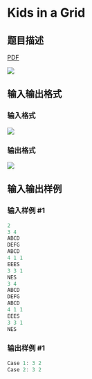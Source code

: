 # Kids in a Grid

## 题目描述

[problemUrl]: https://uva.onlinejudge.org/index.php?option=com_onlinejudge&Itemid=8&category=21&page=show_problem&problem=1890

[PDF](https://uva.onlinejudge.org/external/109/p10949.pdf)

![](https://cdn.luogu.com.cn/upload/vjudge_pic/UVA10949/02c2806c0ec536b3e448883fb7e652cfbbc4d4a6.png)

## 输入输出格式

### 输入格式

![](https://cdn.luogu.com.cn/upload/vjudge_pic/UVA10949/86f5181d944ba3b799a41e35b30a7e529ea1767b.png)

### 输出格式

![](https://cdn.luogu.com.cn/upload/vjudge_pic/UVA10949/f6939b377ef15791df0c4fcc6844f9b6fcdbdc7f.png)

## 输入输出样例

### 输入样例 #1

```cpp
2
3 4
ABCD
DEFG
ABCD
4 1 1
EEES
3 3 1
NES
3 4
ABCD
DEFG
ABCD
4 1 1
EEES
3 3 1
NES
```


### 输出样例 #1

```cpp
Case 1: 3 2
Case 2: 3 2
```


